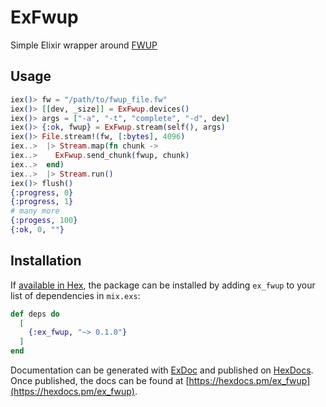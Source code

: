 # ExFwup

Simple Elixir wrapper around [FWUP](https://github.com/fhunleth/fwup)

## Usage

```elixir
iex()> fw = "/path/to/fwup_file.fw"
iex()> [[dev, _size]] = ExFwup.devices()
iex()> args = ["-a", "-t", "complete", "-d", dev]
iex()> {:ok, fwup} = ExFwup.stream(self(), args)
iex()> File.stream!(fw, [:bytes], 4096)
iex..>  |> Stream.map(fn chunk ->
iex..>    ExFwup.send_chunk(fwup, chunk)
iex..>  end)
iex..>  |> Stream.run()
iex()> flush()
{:progress, 0}
{:progress, 1}
# many more
{:progess, 100}
{:ok, 0, ""}
```

## Installation

If [available in Hex](https://hex.pm/docs/publish), the package can be installed
by adding `ex_fwup` to your list of dependencies in `mix.exs`:

```elixir
def deps do
  [
    {:ex_fwup, "~> 0.1.0"}
  ]
end
```

Documentation can be generated with [ExDoc](https://github.com/elixir-lang/ex_doc)
and published on [HexDocs](https://hexdocs.pm). Once published, the docs can
be found at [https://hexdocs.pm/ex_fwup](https://hexdocs.pm/ex_fwup).

